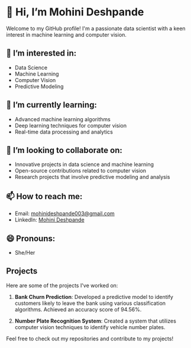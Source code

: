 # 👋 Hi, I’m Mohini Deshpande

Welcome to my GitHub profile! I'm a passionate data scientist with a keen interest in machine learning and computer vision.

## 👀 I’m interested in:
- Data Science
- Machine Learning
- Computer Vision
- Predictive Modeling

## 🌱 I’m currently learning:
- Advanced machine learning algorithms
- Deep learning techniques for computer vision
- Real-time data processing and analytics

## 💞️ I’m looking to collaborate on:
- Innovative projects in data science and machine learning
- Open-source contributions related to computer vision
- Research projects that involve predictive modeling and analysis

## 📫 How to reach me:
- Email: [mohinideshpande003@gmail.com](mailto:mohinideshpande003@gmail.com)
- LinkedIn: [Mohini Deshpande](www.linkedin.com/in/mohini-deshpande-21a5151bb)

## 😄 Pronouns:
- She/Her



## Projects
Here are some of the projects I've worked on:

1. **Bank Churn Prediction**: Developed a predictive model to identify customers likely to leave the bank using various classification algorithms. Achieved an accuracy score of 94.56%.

2. **Number Plate Recognition System**: Created a system that utilizes computer vision techniques to identify vehicle number plates.

Feel free to check out my repositories and contribute to my projects!

<!---
MohiniDeshpande/MohiniDeshpande is a ✨ special ✨ repository because its `README.md` (this file) appears on your GitHub profile.
You can click the Preview link to take a look at your changes.
--->
